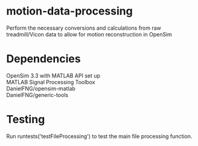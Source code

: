 # motion-data-processing
Perform the necessary conversions and calculations from raw treadmill/Vicon data to allow for motion reconstruction in OpenSim

# Dependencies 
OpenSim 3.3 with MATLAB API set up  
MATLAB Signal Processing Toolbox    
DanielFNG/opensim-matlab  
DanielFNG/generic-tools

# Testing   
Run runtests('testFileProcessing') to test the main file processing function.  